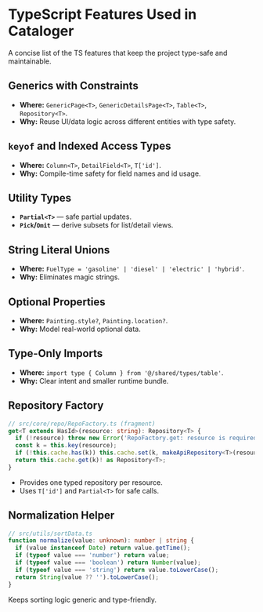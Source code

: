 # TypeScript Features Used in Cataloger

A concise list of the TS features that keep the project type-safe and maintainable.

## Generics with Constraints

* **Where:** `GenericPage<T>`, `GenericDetailsPage<T>`, `Table<T>`, `Repository<T>`.
* **Why:** Reuse UI/data logic across different entities with type safety.

## `keyof` and Indexed Access Types

* **Where:** `Column<T>`, `DetailField<T>`, `T['id']`.
* **Why:** Compile-time safety for field names and id usage.

## Utility Types

* **`Partial<T>`** — safe partial updates.
* **`Pick`/`Omit`** — derive subsets for list/detail views.

## String Literal Unions

* **Where:** `FuelType = 'gasoline' | 'diesel' | 'electric' | 'hybrid'`.
* **Why:** Eliminates magic strings.

## Optional Properties

* **Where:** `Painting.style?`, `Painting.location?`.
* **Why:** Model real-world optional data.

## Type-Only Imports

* **Where:** `import type { Column } from '@/shared/types/table'`.
* **Why:** Clear intent and smaller runtime bundle.

## Repository Factory

```ts
// src/core/repo/RepoFactory.ts (fragment)
get<T extends HasId>(resource: string): Repository<T> {
  if (!resource) throw new Error('RepoFactory.get: resource is required');
  const k = this.key(resource);
  if (!this.cache.has(k)) this.cache.set(k, makeApiRepository<T>(resource));
  return this.cache.get(k)! as Repository<T>;
}
```

* Provides one typed repository per resource.
* Uses `T['id']` and `Partial<T>` for safe calls.

## Normalization Helper

```ts
// src/utils/sortData.ts
function normalize(value: unknown): number | string {
  if (value instanceof Date) return value.getTime();
  if (typeof value === 'number') return value;
  if (typeof value === 'boolean') return Number(value);
  if (typeof value === 'string') return value.toLowerCase();
  return String(value ?? '').toLowerCase();
}
```

Keeps sorting logic generic and type-friendly.